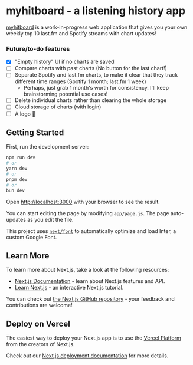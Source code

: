 # myhitboard - a listening history app

[myhitboard](https://myhitboard.vercel.app) is a work-in-progress web application that gives you your own weekly top 10 last\.fm and Spotify streams with chart updates!

### Future/to-do features
 - [x] "Empty history" UI if no charts are saved
 - [ ] Compare charts with past charts (No button for the last chart!)
 - [ ] Separate Spotify and last\.fm charts, to make it clear that they track different time ranges (Spotify 1 month; last\.fm 1 week)
    - Perhaps, just grab 1 month's worth for consistency. I'll keep brainstorming potential use cases!
 - [ ] Delete individual charts rather than clearing the whole storage
 - [ ] Cloud storage of charts (with login)
 - [ ] A logo 🙊

## Getting Started

First, run the development server:

```bash
npm run dev
# or
yarn dev
# or
pnpm dev
# or
bun dev
```

Open [http://localhost:3000](http://localhost:3000) with your browser to see the result.

You can start editing the page by modifying `app/page.js`. The page auto-updates as you edit the file.

This project uses [`next/font`](https://nextjs.org/docs/basic-features/font-optimization) to automatically optimize and load Inter, a custom Google Font.

## Learn More

To learn more about Next.js, take a look at the following resources:

- [Next.js Documentation](https://nextjs.org/docs) - learn about Next.js features and API.
- [Learn Next.js](https://nextjs.org/learn) - an interactive Next.js tutorial.

You can check out [the Next.js GitHub repository](https://github.com/vercel/next.js/) - your feedback and contributions are welcome!

## Deploy on Vercel

The easiest way to deploy your Next.js app is to use the [Vercel Platform](https://vercel.com/new?utm_medium=default-template&filter=next.js&utm_source=create-next-app&utm_campaign=create-next-app-readme) from the creators of Next.js.

Check out our [Next.js deployment documentation](https://nextjs.org/docs/deployment) for more details.
